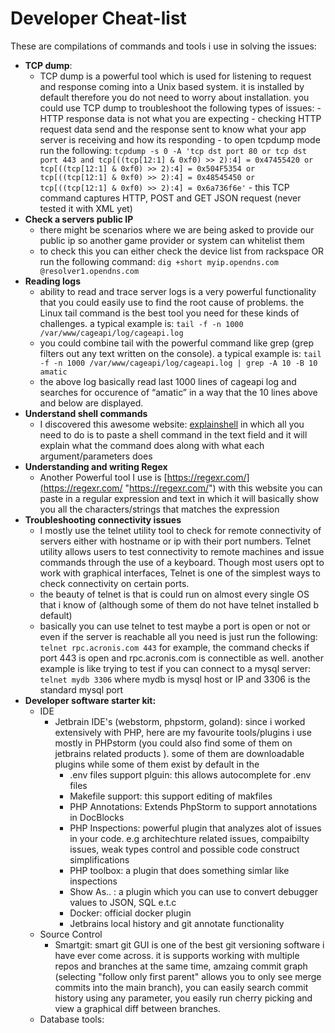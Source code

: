 # Developer Cheat-list
These are compilations of commands and tools i use in solving the issues:

 - **TCP dump**:
	 - TCP dump is a powerful tool which is used for listening to request and response coming into a Unix based system. it is installed by default therefore you do not need to worry about installation. you could use TCP dump to troubleshoot the following types of issues:
			 - HTTP response data is not what you are expecting
			 - checking HTTP request data send and the response sent to know what your app server is receiving and how its responding
			 - to open tcpdump mode run the following: `tcpdump -s 0 -A 'tcp dst port 80 or tcp dst port 443 and tcp[((tcp[12:1] & 0xf0) >> 2):4] = 0x47455420 or tcp[((tcp[12:1] & 0xf0) >> 2):4] = 0x504F5354 or tcp[((tcp[12:1] & 0xf0) >> 2):4] = 0x48545450 or tcp[((tcp[12:1] & 0xf0) >> 2):4] = 0x6a736f6e'`
			 - this TCP command captures HTTP, POST and GET JSON request (never tested it with XML yet)
 -  **Check a servers public IP**	 
	 - there might be scenarios where we are being asked to provide our public ip so another game provider or system can whitelist them
	 - to check this you can either check the device list from rackspace OR run the following command: `dig +short myip.opendns.com @resolver1.opendns.com`
 - **Reading logs**
	 - ability to read and trace server logs is a very powerful functionality that you could easily use to find the root cause of problems. the Linux tail command is the best tool you need for these kinds of challenges. a typical example is: `tail -f -n 1000 /var/www/cageapi/log/cageapi.log`
	 - you could combine tail with the powerful command like grep (grep filters out any text written on the console). a typical example is:  `tail -f -n 1000 /var/www/cageapi/log/cageapi.log | grep -A 10 -B 10  amatic`
	 - the above log basically read last 1000 lines of cageapi log and searches for occurence of “amatic” in a way that the 10 lines above and below are displayed.
 - **Understand shell commands**
	 - I discovered this awesome website: [explainshell](https://explainshell.com/ "https://explainshell.com/") in which all you need to do is to paste a shell command in the text field and it will explain what the command does along with what each argument/parameters does
 - **Understanding and writing Regex**
	 - Another Powerful tool I use is [https://regexr.com/](https://regexr.com/ "https://regexr.com/") with this website you can paste in a regular expression and text in which it will basically show you all the characters/strings that matches the expression
 - **Troubleshooting connectivity issues**
	 - I mostly use the telnet utility tool to check for remote connectivity of servers either with hostname or ip with their port numbers. Telnet utility allows users to test connectivity to remote machines and issue commands through the use of a keyboard. Though most users opt to work with graphical interfaces, Telnet is one of the simplest ways to check connectivity on certain ports.
	 - the beauty of telnet is that is could run on almost every single OS that i know of (although some of them do not have telnet installed b default)
	 - basically you can use telnet to test maybe a port is open or not or even if the server is reachable all you need is just run the following: `telnet rpc.acronis.com 443` for example, the command checks if port 443 is open and rpc.acronis.com is connectible as well. another example is like trying to test if you can connect to a mysql server: `telnet mydb 3306` where mydb is mysql host or IP and 3306 is the standard mysql port
 - **Developer software starter kit:**
	 - IDE
		 - Jetbrain IDE's (webstorm, phpstorm, goland):  since i worked extensively with PHP, here are my favourite tools/plugins i use mostly in PHPstorm (you could also find some of them on jetbrains related products ). some of them are downloadable plugins while some of them exist by default in the 
			 - .env files support plguin: this allows autocomplete for .env files
			 - Makefile support: this support editing of makfiles
			 - PHP Annotations: Extends PhpStorm to support annotations in DocBlocks
			 -  PHP Inspections: powerful plugin that analyzes alot of issues in your code. e.g architechture related issues, compaibilty issues, weak types control and possible code construct simplifications
			 - PHP toolbox: a plugin that does something simlar like inspections
			 - Show As.. : a plugin which you can use to convert debugger values to JSON, SQL e.t.c
			 - Docker: official docker plugin
			 - Jetbrains local history and git annotate functionality
	 - Source Control
		 - Smartgit: smart git GUI is one of the best git versioning software i have ever come across. it is supports working with multiple repos and branches at the same time, amzaing commit graph (selecting "follow only first parent" allows you to only see merge commits into the main branch), you can easily search commit history using any parameter, you easily run cherry picking and view a graphical diff between branches.
	 - Database tools:
